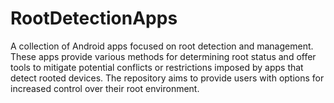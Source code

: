 # RootDetectionApps
A collection of Android apps focused on root detection and management.  These apps provide various methods for determining root status and offer tools to mitigate potential conflicts or restrictions imposed by apps that detect rooted devices.  The repository aims to provide users with options for increased control over their root environment.
